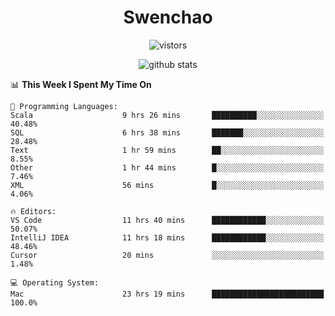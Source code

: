 <h1 align="center">Swenchao</h3>

<p align="center">
  <img src="https://visitor-badge.glitch.me/badge?page_id=Swenchao" alt="vistors" />
</p>

<p align="center">
  <img src="https://github-readme-stats.vercel.app/api?username=Swenchao&count_private=true&show_icons=true&theme=vue-dark&hide_title=true" alt="github stats" />
</p>

<!--START_SECTION:waka-->
📊 **This Week I Spent My Time On** 

```text
💬 Programming Languages: 
Scala                    9 hrs 26 mins       ██████████░░░░░░░░░░░░░░░   40.48% 
SQL                      6 hrs 38 mins       ███████░░░░░░░░░░░░░░░░░░   28.48% 
Text                     1 hr 59 mins        ██░░░░░░░░░░░░░░░░░░░░░░░   8.55% 
Other                    1 hr 44 mins        █░░░░░░░░░░░░░░░░░░░░░░░░   7.46% 
XML                      56 mins             █░░░░░░░░░░░░░░░░░░░░░░░░   4.06%

🔥 Editors: 
VS Code                  11 hrs 40 mins      ████████████░░░░░░░░░░░░░   50.07% 
IntelliJ IDEA            11 hrs 18 mins      ████████████░░░░░░░░░░░░░   48.46% 
Cursor                   20 mins             ░░░░░░░░░░░░░░░░░░░░░░░░░   1.48%

💻 Operating System: 
Mac                      23 hrs 19 mins      █████████████████████████   100.0%

```


<!--END_SECTION:waka-->
